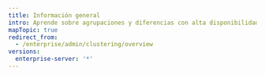 ```yaml
---
title: Información general
intro: Aprende sobre agrupaciones y diferencias con alta disponibilidad.
mapTopic: true
redirect_from:
  - /enterprise/admin/clustering/overview
versions:
  enterprise-server: '*'
---
```


